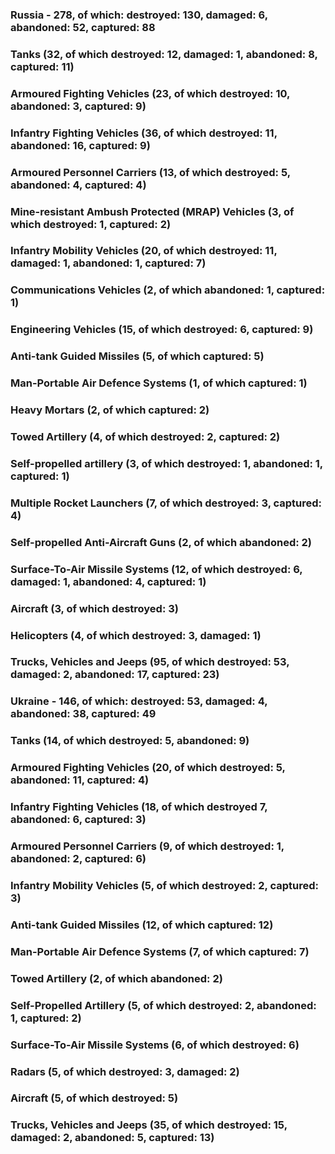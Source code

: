 ### Russia - 278, of which: destroyed: 130, damaged: 6, abandoned: 52, captured: 88

 ### 

 ### 

 ### Tanks (32, of which destroyed: 12, damaged: 1, abandoned: 8, captured: 11)

 ### Armoured Fighting Vehicles (23, of which destroyed: 10, abandoned: 3, captured: 9)

 ### Infantry Fighting Vehicles (36, of which destroyed: 11, abandoned: 16, captured: 9)

 ### Armoured Personnel Carriers (13, of which destroyed: 5, abandoned: 4, captured: 4)

 ### Mine-resistant Ambush Protected (MRAP) Vehicles (3, of which destroyed: 1, captured: 2)

 ### Infantry Mobility Vehicles (20, of which destroyed: 11, damaged: 1, abandoned: 1, captured: 7)

 ### Communications Vehicles (2, of which abandoned: 1, captured: 1)

 ### Engineering Vehicles (15, of which destroyed: 6, captured: 9)

 ### Anti-tank Guided Missiles (5, of which captured: 5)

 ### Man-Portable Air Defence Systems (1, of which captured: 1)

 ### Heavy Mortars (2, of which captured: 2)

 ### Towed Artillery (4, of which destroyed: 2, captured: 2)

 ### Self-propelled artillery (3, of which destroyed: 1, abandoned: 1, captured: 1)

 ### Multiple Rocket Launchers (7, of which destroyed: 3, captured: 4)

 ### Self-propelled Anti-Aircraft Guns (2, of which abandoned: 2)

 ### Surface-To-Air Missile Systems (12, of which destroyed: 6, damaged: 1, abandoned: 4, captured: 1)

 ### Aircraft (3, of which destroyed: 3)

 ### Helicopters (4, of which destroyed: 3, damaged: 1)

 ### Trucks, Vehicles and Jeeps (95, of which destroyed: 53, damaged: 2, abandoned: 17, captured: 23)

 ### Ukraine - 146, of which: destroyed: 53, damaged: 4, abandoned: 38, captured: 49

 ### 

 ### 

 ### Tanks (14, of which destroyed: 5, abandoned: 9)

 ### Armoured Fighting Vehicles (20, of which destroyed: 5, abandoned: 11, captured: 4)

 ### Infantry Fighting Vehicles (18, of which destroyed 7, abandoned: 6, captured: 3)

 ### Armoured Personnel Carriers (9, of which destroyed: 1, abandoned: 2, captured: 6)

 ### Infantry Mobility Vehicles (5, of which destroyed: 2, captured: 3)

 ### Anti-tank Guided Missiles (12, of which captured: 12)

 ### Man-Portable Air Defence Systems (7, of which captured: 7)

 ### Towed Artillery (2, of which abandoned: 2)

 ### Self-Propelled Artillery (5, of which destroyed: 2, abandoned: 1, captured: 2)

 ### Surface-To-Air Missile Systems (6, of which destroyed: 6)

 ### 

 ### 

 ### Radars (5, of which destroyed: 3, damaged: 2)

 ### Aircraft (5, of which destroyed: 5)

 ### Trucks, Vehicles and Jeeps (35, of which destroyed: 15, damaged: 2, abandoned: 5, captured: 13)

